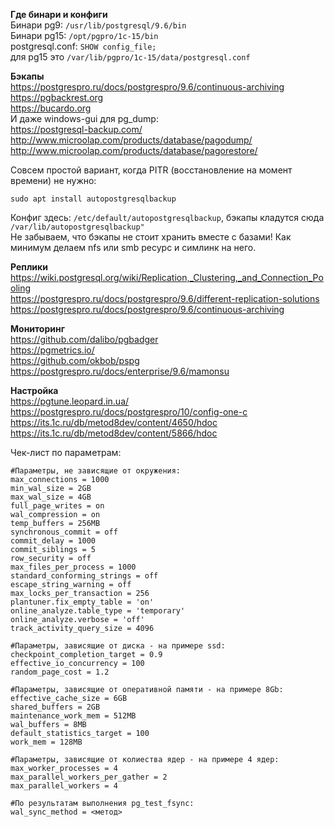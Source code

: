 **Где бинари и конфиги**  
Бинари pg9: `/usr/lib/postgresql/9.6/bin`  
Бинари pg15: `/opt/pgpro/1c-15/bin`  
postgresql.conf: `SHOW config_file;`  
для pg15 это `/var/lib/pgpro/1c-15/data/postgresql.conf`  

**Бэкапы**  
https://postgrespro.ru/docs/postgrespro/9.6/continuous-archiving  
https://pgbackrest.org  
https://bucardo.org  
И даже windows-gui для pg_dump:  
https://postgresql-backup.com/  
http://www.microolap.com/products/database/pagodump/  
http://www.microolap.com/products/database/pagorestore/  

Совсем простой вариант, когда PITR (восстановление на момент времени) не нужно:  
```
sudo apt install autopostgresqlbackup  
```
Конфиг здесь: `/etc/default/autopostgresqlbackup`, бэкапы кладутся сюда `/var/lib/autopostgresqlbackup"`  
Не забываем, что бэкапы не стоит хранить вместе с базами! Как минимум делаем nfs или smb ресурс и симлинк на него.  

**Реплики**  
https://wiki.postgresql.org/wiki/Replication,_Clustering,_and_Connection_Pooling  
https://postgrespro.ru/docs/postgrespro/9.6/different-replication-solutions  
https://postgrespro.ru/docs/postgrespro/9.6/continuous-archiving  

**Мониторинг**  
https://github.com/dalibo/pgbadger  
https://pgmetrics.io/  
https://github.com/okbob/pspg  
https://postgrespro.ru/docs/enterprise/9.6/mamonsu  

**Настройка**  
https://pgtune.leopard.in.ua/  
https://postgrespro.ru/docs/postgrespro/10/config-one-c  
https://its.1c.ru/db/metod8dev/content/4650/hdoc  
https://its.1c.ru/db/metod8dev/content/5866/hdoc  

Чек-лист по параметрам:  
```
#Параметры, не зависящие от окружения:
max_connections = 1000
min_wal_size = 2GB
max_wal_size = 4GB
full_page_writes = on
wal_compression = on
temp_buffers = 256MB
synchronous_commit = off
commit_delay = 1000
commit_siblings = 5
row_security = off
max_files_per_process = 1000
standard_conforming_strings = off
escape_string_warning = off
max_locks_per_transaction = 256
plantuner.fix_empty_table = 'on'
online_analyze.table_type = 'temporary'
online_analyze.verbose = 'off'
track_activity_query_size = 4096

#Параметры, зависящие от диска - на примере ssd:
checkpoint_completion_target = 0.9
effective_io_concurrency = 100
random_page_cost = 1.2

#Параметры, зависящие от оперативной памяти - на примере 8Gb:
effective_cache_size = 6GB
shared_buffers = 2GB
maintenance_work_mem = 512MB
wal_buffers = 8MB
default_statistics_target = 100
work_mem = 128MB

#Параметры, зависящие от колиества ядер - на примере 4 ядер:
max_worker_processes = 4
max_parallel_workers_per_gather = 2
max_parallel_workers = 4

#По результатам выполнения pg_test_fsync:
wal_sync_method = <метод>
```

